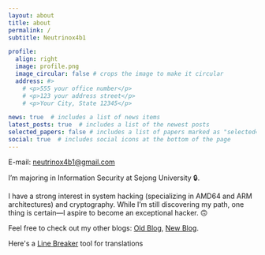 ```yaml
---
layout: about
title: about
permalink: /
subtitle: Neutrinox4b1

profile:
  align: right
  image: profile.png
  image_circular: false # crops the image to make it circular
  address: #>
    # <p>555 your office number</p>
    # <p>123 your address street</p>
    # <p>Your City, State 12345</p>

news: true  # includes a list of news items
latest_posts: true  # includes a list of the newest posts
selected_papers: false # includes a list of papers marked as "selected={true}"
social: true  # includes social icons at the bottom of the page
---
```

E-mail: neutrinox4b1@gmail.com

I’m majoring in Information Security at Sejong University 🔒.

I have a strong interest in system hacking (specializing in AMD64 and ARM architectures) and cryptography. While I’m still discovering my path, one thing is certain—I aspire to become an exceptional hacker. 🙃

Feel free to check out my other blogs: [Old Blog](https://thfist-1071.tistory.com), [New Blog](https://neutrinox4b1.tistory.com).

Here's a [Line Breaker](https://neutrinox4b1.github.io/RLB/index.html) tool for translations